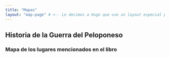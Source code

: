 ```yaml
---
title: "Mapas"
layout: "map-page" # <-- Le decimos a Hugo que use un layout especial para esta página
---
```


## Historia de la Guerra del Peloponeso

### Mapa de los lugares mencionados en el libro
